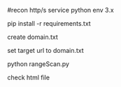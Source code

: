 #recon http/s service
python env 3.x

pip install -r requirements.txt

create domain.txt

set target url to domain.txt

python rangeScan.py

check html file

